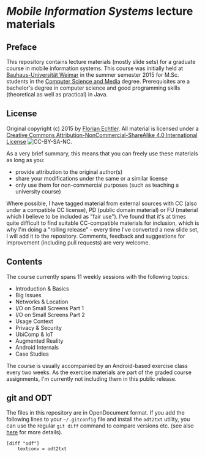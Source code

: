 # _Mobile Information Systems_ lecture materials

## Preface

This repository contains lecture materials (mostly slide sets) for a graduate course in mobile information systems. This course was initially held at [Bauhaus-Universität Weimar](https://www.uni-weimar.de/) in the summer semester 2015 for M.Sc. students in the [Computer Science and Media](http://www.uni-weimar.de/en/media/studies/computer-science-and-media-hci/medieninformatik-computer-science-and-media-msc/) degree. Prerequisites are a bachelor's degree in computer science and good programming skills (theoretical as well as practical) in Java.

## License

Original copyright (c) 2015 by [Florian Echtler](http://www.uni-weimar.de/en/media/chairs/mobile-media/). All material is licensed under a [Creative Commons Attribution-NonCommercial-ShareAlike 4.0 International License](http://creativecommons.org/licenses/by-nc-sa/4.0/) ![CC-BY-SA-NC](https://i.creativecommons.org/l/by-nc-sa/4.0/80x15.png).

As a very brief summary, this means that you can freely use these materials as long as you:

* provide attribution to the original author(s)
* share your modifications under the same or a similar license
* only use them for non-commercial purposes (such as teaching a university course)

Where possible, I have tagged material from external sources with CC (also under a compatible CC license), PD (public domain material) or FU (material which I believe to be included as "fair use"). I've found that it's at times quite difficult to find suitable CC-compatible materials for inclusion, which is why I'm doing a "rolling release" - every time I've converted a new slide set, I will add it to the repository. Comments, feedback and suggestions for improvement (including pull requests) are very welcome.

## Contents

The course currently spans 11 weekly sessions with the following topics:

* Introduction & Basics
* Big Issues
* Networks & Location
* I/O on Small Screens Part 1
* I/O on Small Screens Part 2
* Usage Context
* Privacy & Security
* UbiComp & IoT
* Augmented Reality
* Android Internals
* Case Studies

The course is usually accompanied by an Android-based exercise class every two weeks. As the exercise materials are part of the graded course assignments, I'm currently not including them in this public release.

## git and ODT

The files in this repository are in OpenDocument format. If you add the following lines to your `~/.gitconfig` file and install the `odt2txt` utility, you can use the regular `git diff` command to compare versions etc. (see also [here](http://www-verimag.imag.fr/~moy/opendocument/) for more details).

    [diff "odf"]
    	textconv = odt2txt
